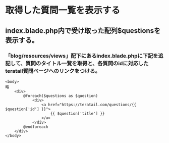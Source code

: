 # 取得した質問一覧を表示する

## index.blade.php内で受け取った配列$questionsを表示する。

### 「blog/resources/views」配下にあるindex.blade.phpに下記を追記して、質問のタイトル一覧を取得と、各質問のidに対応したteratail質問ページへのリンクをつける。

    <body>
    略
        <div>
            @foreach($questions as $question)
                <div>
                    <a href="https://teratail.com/questions/{{ $question['id'] }}">
                        {{ $question['title'] }}
                    </a>
                </div>
            @endforeach
        </div>
    </body>